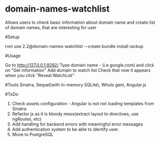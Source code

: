 # domain-names-watchlist
Allows users to check basic information about domain name and create list of domain names, that are interesting for user

#Setup

rvm use 2.2@domain-names-watchlist --create
bundle install
rackup

#Usage

Go to http://127.0.0.1:9292/
Type domain name - (i.e google.com) and click on "Get information"
Add domain to watch list
Check that now it appears when you click "Reveal WatchList"

#Tools
Sinatra, Sequel(with in-memory SQLite), WhoIs gem, Angular.js

#ToDo

1) Check assets configuration - Angular is not not loading templates from Sinatra
2) Refactor js as it is bloody mess(extract layout to directives, use ngRoutes, etc)
3) Add handling for backend errors with meaningful error messages
4) Add authentication system to be able to identify user.
5) Move to PostgreSQL 